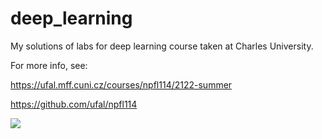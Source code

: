 # deep_learning
My solutions of labs for deep learning course taken at Charles University.

For more info, see:

https://ufal.mff.cuni.cz/courses/npfl114/2122-summer

https://github.com/ufal/npfl114


<img src="https://user-images.githubusercontent.com/23295940/161394789-2d91058e-a92f-4367-b6d3-9a661d36aa46.png"/>
